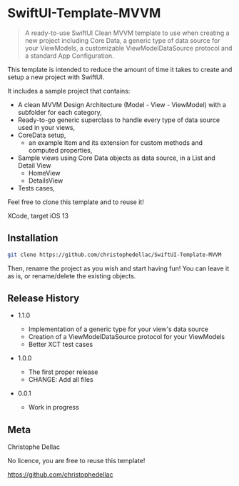 # SwiftUI-Template-MVVM 
> A ready-to-use SwiftUI Clean MVVM template to use when creating a new project including Core Data, a generic type of data source for your ViewModels, a customizable ViewModelDataSource protocol and a standard App Configuration.


This template is intended to reduce the amount of time it takes to create and setup a new project with SwiftUI. 

It includes a sample project that contains:
* A clean MVVM Design Architecture (Model - View - ViewModel) with a subfolder for each category,
* Ready-to-go generic superclass to handle every type of data source used in your views,
* CoreData setup,
  * an example Item and its extension for custom methods and computed properties,
* Sample views using Core Data objects as data source, in a List and Detail View
  * HomeView
  * DetailsView
* Tests cases, 

Feel free to clone this template and to reuse it!

XCode, target iOS 13
## Installation



```sh
git clone https://github.com/christophedellac/SwiftUI-Template-MVVM
```

Then, rename the project as you wish and start having fun! You can leave it as is, or rename/delete the existing objects. 




## Release History
* 1.1.0
    * Implementation of a generic type for your view's data source 
    * Creation of a ViewModelDataSource protocol for your ViewModels
    * Better XCT test cases 

* 1.0.0
    * The first proper release
    * CHANGE: Add all files
* 0.0.1
    * Work in progress

## Meta

Christophe Dellac

No licence, you are free to reuse this template!

https://github.com/christophedellac
